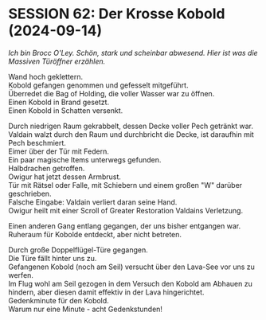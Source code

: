<!-- Copyright 2020-2025 Dominik Jan Schott. All rights reserved. The license agreement is define in the LICENSE file in the root folder. -->
# **SESSION 62:              Der Krosse Kobold (2024-09-14)**

*Ich bin Brocc O'Ley. Schön, stark und scheinbar abwesend. Hier ist was die Massiven Türöffner erzählen.*  
   
Wand hoch geklettern.  
Kobold gefangen genommen und gefesselt mitgeführt.  
Überredet die Bag of Holding, die voller Wasser war zu öffnen.  
Einen Kobold in Brand gesetzt.  
Einen Kobold in Schatten versenkt.

Durch niedrigen Raum gekrabbelt, dessen Decke voller Pech getränkt war.  
Valdain walzt durch den Raum und durchbricht die Decke, ist daraufhin mit Pech beschmiert.  
Eimer über der Tür mit Federn.  
Ein paar magische Items unterwegs gefunden.  
Halbdrachen getroffen.  
Owigur hat jetzt dessen Armbrust.  
Tür mit Rätsel oder Falle, mit Schiebern und einem großen "W" darüber geschrieben.  
Falsche Eingabe: Valdain verliert daran seine Hand.  
Owigur heilt mit einer Scroll of Greater Restoration Valdains Verletzung.

Einen anderen Gang entlang gegangen, der uns bisher entgangen war.  
Ruheraum für Kobolde entdeckt, aber nicht betreten.

Durch große Doppelflügel-Türe gegangen.  
Die Türe fällt hinter uns zu.  
Gefangenen Kobold (noch am Seil) versucht über den Lava-See vor uns zu werfen.  
Im Flug wohl am Seil gezogen in dem Versuch den Kobold am Abhauen zu hindern, aber diesen damit effektiv in der Lava hingerichtet.  
Gedenkminute für den Kobold.  
Warum nur eine Minute \- acht Gedenkstunden\!